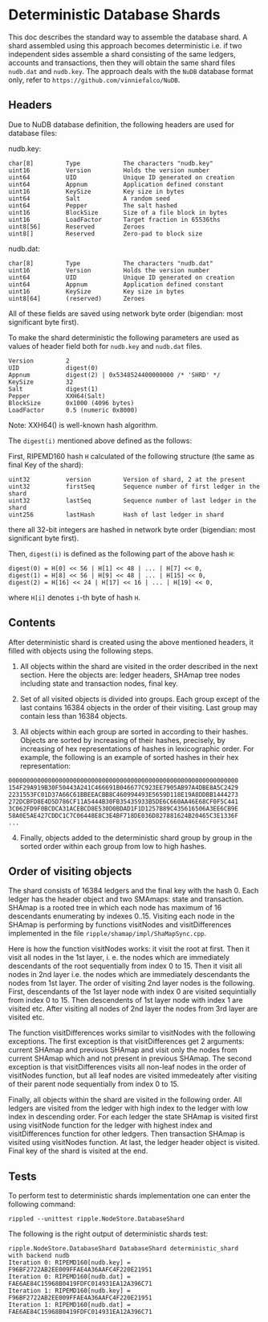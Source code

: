 # Deterministic Database Shards

This doc describes the standard way to assemble the database shard.
A shard assembled using this approach becomes deterministic i.e.
if two independent sides assemble a shard consisting of the same ledgers,
accounts and transactions, then they will obtain the same shard files
`nudb.dat` and `nudb.key`. The approach deals with the `NuDB` database
format only, refer to `https://github.com/vinniefalco/NuDB`.


## Headers

Due to NuDB database definition, the following headers are used for
database files:

nudb.key:
```
char[8]         Type            The characters "nudb.key"
uint16          Version         Holds the version number
uint64          UID             Unique ID generated on creation
uint64          Appnum          Application defined constant
uint16          KeySize         Key size in bytes
uint64          Salt            A random seed
uint64          Pepper          The salt hashed
uint16          BlockSize       Size of a file block in bytes
uint16          LoadFactor      Target fraction in 65536ths
uint8[56]       Reserved        Zeroes
uint8[]         Reserved        Zero-pad to block size
```

nudb.dat:
```
char[8]         Type            The characters "nudb.dat"
uint16          Version         Holds the version number
uint64          UID             Unique ID generated on creation
uint64          Appnum          Application defined constant
uint16          KeySize         Key size in bytes
uint8[64]       (reserved)      Zeroes
```
All of these fields are saved using network byte order
(bigendian: most significant byte first).

To make the shard deterministic the following parameters are used
as values of header field both for `nudb.key` and `nudb.dat` files.
```
Version         2
UID             digest(0)
Appnum          digest(2) | 0x5348524400000000 /* 'SHRD' */
KeySize         32
Salt            digest(1)
Pepper          XXH64(Salt)
BlockSize       0x1000 (4096 bytes)
LoadFactor      0.5 (numeric 0x8000)
```
Note: XXH64() is well-known hash algorithm.

The `digest(i)` mentioned above defined as the follows:

First, RIPEMD160 hash `H` calculated of the following structure
(the same as final Key of the shard):
```
uint32          version         Version of shard, 2 at the present
uint32          firstSeq        Sequence number of first ledger in the shard
uint32          lastSeq         Sequence number of last ledger in the shard
uint256         lastHash        Hash of last ledger in shard
```
there all 32-bit integers are hashed in network byte order
(bigendian: most significant byte first).

Then, `digest(i)` is defined as the following part of the above hash `H`:
```
digest(0) = H[0] << 56 | H[1] << 48 | ... | H[7] << 0,
digest(1) = H[8] << 56 | H[9] << 48 | ... | H[15] << 0,
digest(2) = H[16] << 24 | H[17] << 16 | ... | H[19] << 0,
```
where `H[i]` denotes `i`-th byte of hash `H`.


## Contents

After deterministic shard is created using the above mentioned headers,
it filled with objects using the following steps.

1. All objects within the shard are visited in the order described in the
next section. Here the objects are: ledger headers, SHAmap tree nodes
including state and transaction nodes, final key.

2. Set of all visited objects is divided into groups. Each group except of
the last contains 16384 objects in the order of their visiting. Last group
may contain less than 16384 objects.

3. All objects within each group are sorted in according to their hashes.
Objects are sorted by increasing of their hashes, precisely, by increasing
of hex representations of hashes in lexicographic order. For example,
the following is an example of sorted hashes in their hex representation:
```
0000000000000000000000000000000000000000000000000000000000000000
154F29A919B30F50443A241C466691B046677C923EE7905AB97A4DBE8A5C2429
2231553FC01D37A66C61BBEEACBB8C460994493E5659D118E19A8DDBB1444273
272DCBFD8E4D5D786CF11A5444B30FB35435933B5DE6C660AA46E68CF0F5C441
3C062FD9F0BCDCA31ACEBCD8E530D0BDAD1F1D1257B89C435616506A3EE6CB9E
58A0E5AE427CDDC1C7C06448E8C3E4BF718DE036D827881624B20465C3E1336F
...
```

4. Finally, objects added to the deterministic shard group by group in the
sorted order within each group from low to high hashes.


## Order of visiting objects

The shard consists of 16384 ledgers and the final key with the hash 0.
Each ledger has the header object and two SMAmaps: state and transaction.
SHAmap is a rooted tree in which each node has maximum of 16 descendants
enumerating by indexes 0..15.  Visiting each node in the SHAmap
is performing by functions visitNodes and visitDifferences implemented
in the file `ripple/shamap/impl/ShaMapSync.cpp`.

Here is how the function visitNodes works: it visit the root at first.
Then it visit all nodes in the 1st layer, i. e. the nodes which are
immediately descendants of the root sequentially from index 0 to 15.
Then it visit all nodes in 2nd layer i.e. the nodes which are immediately
descendants the nodes from 1st layer. The order of visiting 2nd layer nodes
is the following. First, descendants of the 1st layer node with index 0
are visited sequintially from index 0 to 15. Then descendents of 1st layer
node with index 1 are visited etc. After visiting all nodes of 2nd layer
the nodes from 3rd layer are visited etc.

The function visitDifferences works similar to visitNodes with the following
exceptions. The first exception is that visitDifferences get 2 arguments:
current SHAmap and previous SHAmap and visit only the nodes from current
SHAmap which and not present in previous SHAmap. The second exception is
that visitDifferences visits all non-leaf nodes in the order of visitNodes
function, but all leaf nodes are visited immedeately after visiting of their
parent node sequentially from index 0 to 15.

Finally, all objects within the shard are visited in the following order.
All ledgers are visited from the ledger with high index to the ledger with
low index in descending order. For each ledger the state SHAmap is visited
first using visitNode function for the ledger with highest index and
visitDifferences function for other ledgers. Then transaction SHAmap is visited
using visitNodes function. At last, the ledger header object is visited.
Final key of the shard is visited at the end.


## Tests

To perform test to deterministic shards implementation one can enter
the following command:
```
rippled --unittest ripple.NodeStore.DatabaseShard
```

The following is the right output of deterministic shards test:
```
ripple.NodeStore.DatabaseShard DatabaseShard deterministic_shard
with backend nudb
Iteration 0: RIPEMD160[nudb.key] = F96BF2722AB2EE009FFAE4A36AAFC4F220E21951
Iteration 0: RIPEMD160[nudb.dat] = FAE6AE84C15968B0419FDFC014931EA12A396C71
Iteration 1: RIPEMD160[nudb.key] = F96BF2722AB2EE009FFAE4A36AAFC4F220E21951
Iteration 1: RIPEMD160[nudb.dat] = FAE6AE84C15968B0419FDFC014931EA12A396C71
```

